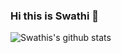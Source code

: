 ### Hi this is Swathi 👋 </br>



![Swathis's github stats](https://github-readme-stats.vercel.app/api?username=swathiuppala&show_icons=true&count_private=true&theme=buefy)

